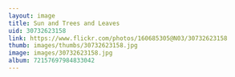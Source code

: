 ```yaml
---
layout: image
title: Sun and Trees and Leaves
uid: 30732623158
link: https://www.flickr.com/photos/160685305@N03/30732623158
thumb: images/thumbs/30732623158.jpg
image: images/30732623158.jpg
album: 72157697984833042
---
```


